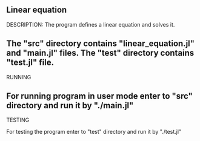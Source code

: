 Linear equation
--------------------------------------------------------------------------------
DESCRIPTION:
The program defines a linear equation and solves it.

The "src" directory contains "linear_equation.jl" and "main.jl" files.
The "test" directory contains "test.jl" file.
--------------------------------------------------------------------------------
RUNNING

For running program in user mode enter to "src" directory and run it by "./main.jl"
--------------------------------------------------------------------------------
TESTING

For testing the program enter to "test" directory and run it by "./test.jl"

